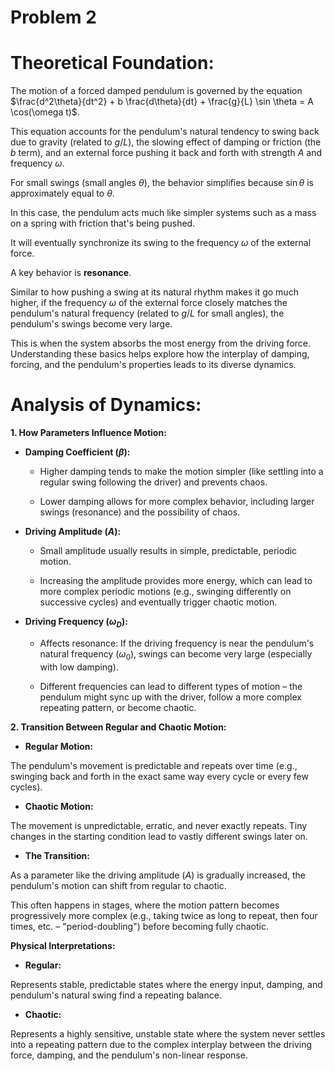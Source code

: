 # Problem 2

# Theoretical Foundation:

The motion of a forced damped pendulum is governed by the equation $\frac{d^2\theta}{dt^2} + b \frac{d\theta}{dt} + \frac{g}{L} \sin \theta = A \cos(\omega t)$.

 This equation accounts for the pendulum's natural tendency to swing back due to gravity (related to $g/L$), the slowing effect of damping or friction (the $b$ term), and an external force pushing it back and forth with strength $A$ and frequency $\omega$.

For small swings (small angles $\theta$), the behavior simplifies because $\sin \theta$ is approximately equal to $\theta$.

 In this case, the pendulum acts much like simpler systems such as a mass on a spring with friction that's being pushed. 

 It will eventually synchronize its swing to the frequency $\omega$ of the external force.

A key behavior is **resonance**.

 Similar to how pushing a swing at its natural rhythm makes it go much higher, if the frequency $\omega$ of the external force closely matches the pendulum's natural frequency (related to $g/L$ for small angles), the pendulum's swings become very large.

  This is when the system absorbs the most energy from the driving force. Understanding these basics helps explore how the interplay of damping, forcing, and the pendulum's properties leads to its diverse dynamics.


# Analysis of Dynamics:

**1. How Parameters Influence Motion:**

* **Damping Coefficient ($\beta$):**

    * Higher damping tends to make the motion simpler (like settling into a regular swing following the driver) and prevents chaos.

    * Lower damping allows for more complex behavior, including larger swings (resonance) and the possibility of chaos.

* **Driving Amplitude ($A$):**

    * Small amplitude usually results in simple, predictable, periodic motion.

    * Increasing the amplitude provides more energy, which can lead to more complex periodic motions (e.g., swinging differently on successive cycles) and eventually trigger chaotic motion.

* **Driving Frequency ($\omega_D$):**

    * Affects resonance: If the driving frequency is near the pendulum's natural frequency ($\omega_0$), swings can become very large (especially with low damping).

    * Different frequencies can lead to different types of motion – the pendulum might sync up with the driver, follow a more complex repeating pattern, or become chaotic.

**2. Transition Between Regular and Chaotic Motion:**

* **Regular Motion:**

 The pendulum's movement is predictable and repeats over time (e.g., swinging back and forth in the exact same way every cycle or every few cycles).

* **Chaotic Motion:**

 The movement is unpredictable, erratic, and never exactly repeats. Tiny changes in the starting condition lead to vastly different swings later on.

* **The Transition:**

 As a parameter like the driving amplitude ($A$) is gradually increased, the pendulum's motion can shift from regular to chaotic.

 This often happens in stages, where the motion pattern becomes progressively more complex (e.g., taking twice as long to repeat, then four times, etc. – "period-doubling") before becoming fully chaotic.

**Physical Interpretations:**

* **Regular:**

 Represents stable, predictable states where the energy input, damping, and pendulum's natural swing find a repeating balance.

* **Chaotic:**

 Represents a highly sensitive, unstable state where the system never settles into a repeating pattern due to the complex interplay between the driving force, damping, and the pendulum's non-linear response.